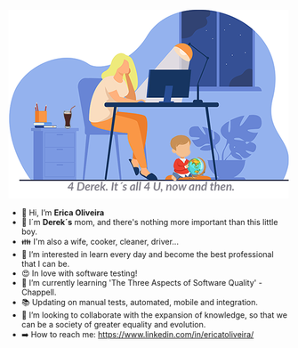 ![](https://github.com/ericatoliveira/ericatoliveira/blob/main/capareadme.png)

- 👋 Hi, I’m **Erica Oliveira**
- :boy: I´m **Derek´s** mom, and there's nothing more important than this little boy.
- :family: I'm also a wife, cooker, cleaner, driver...
- 👀 I’m interested in learn every day and become the best professional that I can be.
- :heart_eyes: In love with software testing!
- :green_book: I’m currently learning 'The Three Aspects of Software Quality' - Chappell.
- :books: Updating on manual tests, automated, mobile and integration.
- 💞️ I’m looking to collaborate with the expansion of knowledge, so that we can be a society of greater equality and evolution.
- :arrow_right: How to reach me: https://www.linkedin.com/in/ericatoliveira/

<!---
ericatoliveira/ericatoliveira is a ✨ special ✨ repository because its `README.md` (this file) appears on your GitHub profile.
You can click the Preview link to take a look at your changes.
--->
